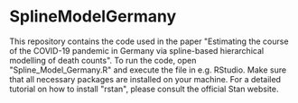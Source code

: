 # SplineModelGermany
This repository contains the code used in the paper "Estimating the course of the COVID-19 pandemic in Germany via spline-based hierarchical modelling of death counts".
To run the code, open "Spline_Model_Germany.R" and execute the file in e.g. RStudio. Make sure that all necessary packages are installed on your machine. For a detailed tutorial on how to install "rstan", please consult the official Stan website.
